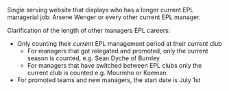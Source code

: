 Single serving website that displays who has a longer current EPL managerial job: Arsene Wenger or every other current EPL manager.

Clarification of the length of other managers EPL careers:

 * Only counting their *current* EPL management period at their *current* club
   * For managers that got relegated and promoted, only the current season is counted, e.g. Sean Dyche of Burnley
   * For managers that have switched between EPL clubs only the current club is counted e.g. Mourinho or Koeman
 * For promoted teams and new managers, the start date is July 1st